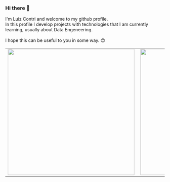 ### Hi there 👋
I'm Luiz Contri and welcome to my github profile.<br>
In this profile I develop projects with technologies that I am currently learning, usually about Data Engeneering.<br><br>
I hope this can be useful to you in some way. 😊

<center>
<table>
    <tr>
        <td><img width="400px" align="left" src="https://github-readme-stats-sigma-five.vercel.app/api?username=luizcontri&theme=dark&count_private=true"/></td>
        <td><img width="400px" align="left" src="https://github-readme-stats-sigma-five.vercel.app/api/top-langs/?username=luizcontri&hide=html&layout=compact&theme=dark&count_private=true" /></td>
    </tr>   
</table>
</center> 
